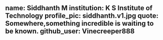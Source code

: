 name: Siddhanth M
institution: K S Institute of Technology
profile_pic: siddhanth.v1.jpg
quote: Somewhere,something incredible is waiting to be known.
github_user: Vinecreeper888
---
